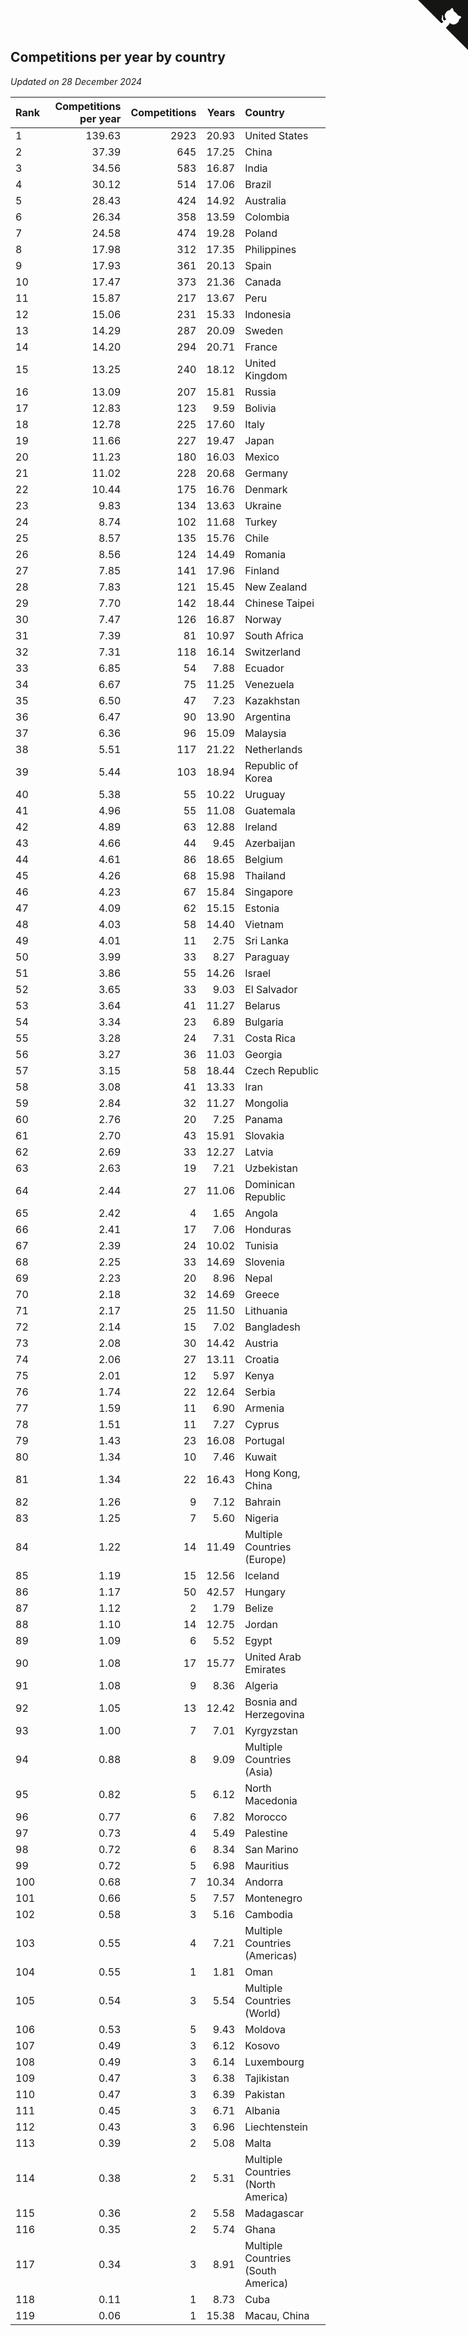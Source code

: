 ## Competitions per year by country

*Updated on 28 December 2024*

| Rank | Competitions per year | Competitions | Years | Country |
| :--- | ---: | ---: | ---: | :--- |
| 1 | 139.63 | 2923 | 20.93 | United States |
| 2 | 37.39 | 645 | 17.25 | China |
| 3 | 34.56 | 583 | 16.87 | India |
| 4 | 30.12 | 514 | 17.06 | Brazil |
| 5 | 28.43 | 424 | 14.92 | Australia |
| 6 | 26.34 | 358 | 13.59 | Colombia |
| 7 | 24.58 | 474 | 19.28 | Poland |
| 8 | 17.98 | 312 | 17.35 | Philippines |
| 9 | 17.93 | 361 | 20.13 | Spain |
| 10 | 17.47 | 373 | 21.36 | Canada |
| 11 | 15.87 | 217 | 13.67 | Peru |
| 12 | 15.06 | 231 | 15.33 | Indonesia |
| 13 | 14.29 | 287 | 20.09 | Sweden |
| 14 | 14.20 | 294 | 20.71 | France |
| 15 | 13.25 | 240 | 18.12 | United Kingdom |
| 16 | 13.09 | 207 | 15.81 | Russia |
| 17 | 12.83 | 123 | 9.59 | Bolivia |
| 18 | 12.78 | 225 | 17.60 | Italy |
| 19 | 11.66 | 227 | 19.47 | Japan |
| 20 | 11.23 | 180 | 16.03 | Mexico |
| 21 | 11.02 | 228 | 20.68 | Germany |
| 22 | 10.44 | 175 | 16.76 | Denmark |
| 23 | 9.83 | 134 | 13.63 | Ukraine |
| 24 | 8.74 | 102 | 11.68 | Turkey |
| 25 | 8.57 | 135 | 15.76 | Chile |
| 26 | 8.56 | 124 | 14.49 | Romania |
| 27 | 7.85 | 141 | 17.96 | Finland |
| 28 | 7.83 | 121 | 15.45 | New Zealand |
| 29 | 7.70 | 142 | 18.44 | Chinese Taipei |
| 30 | 7.47 | 126 | 16.87 | Norway |
| 31 | 7.39 | 81 | 10.97 | South Africa |
| 32 | 7.31 | 118 | 16.14 | Switzerland |
| 33 | 6.85 | 54 | 7.88 | Ecuador |
| 34 | 6.67 | 75 | 11.25 | Venezuela |
| 35 | 6.50 | 47 | 7.23 | Kazakhstan |
| 36 | 6.47 | 90 | 13.90 | Argentina |
| 37 | 6.36 | 96 | 15.09 | Malaysia |
| 38 | 5.51 | 117 | 21.22 | Netherlands |
| 39 | 5.44 | 103 | 18.94 | Republic of Korea |
| 40 | 5.38 | 55 | 10.22 | Uruguay |
| 41 | 4.96 | 55 | 11.08 | Guatemala |
| 42 | 4.89 | 63 | 12.88 | Ireland |
| 43 | 4.66 | 44 | 9.45 | Azerbaijan |
| 44 | 4.61 | 86 | 18.65 | Belgium |
| 45 | 4.26 | 68 | 15.98 | Thailand |
| 46 | 4.23 | 67 | 15.84 | Singapore |
| 47 | 4.09 | 62 | 15.15 | Estonia |
| 48 | 4.03 | 58 | 14.40 | Vietnam |
| 49 | 4.01 | 11 | 2.75 | Sri Lanka |
| 50 | 3.99 | 33 | 8.27 | Paraguay |
| 51 | 3.86 | 55 | 14.26 | Israel |
| 52 | 3.65 | 33 | 9.03 | El Salvador |
| 53 | 3.64 | 41 | 11.27 | Belarus |
| 54 | 3.34 | 23 | 6.89 | Bulgaria |
| 55 | 3.28 | 24 | 7.31 | Costa Rica |
| 56 | 3.27 | 36 | 11.03 | Georgia |
| 57 | 3.15 | 58 | 18.44 | Czech Republic |
| 58 | 3.08 | 41 | 13.33 | Iran |
| 59 | 2.84 | 32 | 11.27 | Mongolia |
| 60 | 2.76 | 20 | 7.25 | Panama |
| 61 | 2.70 | 43 | 15.91 | Slovakia |
| 62 | 2.69 | 33 | 12.27 | Latvia |
| 63 | 2.63 | 19 | 7.21 | Uzbekistan |
| 64 | 2.44 | 27 | 11.06 | Dominican Republic |
| 65 | 2.42 | 4 | 1.65 | Angola |
| 66 | 2.41 | 17 | 7.06 | Honduras |
| 67 | 2.39 | 24 | 10.02 | Tunisia |
| 68 | 2.25 | 33 | 14.69 | Slovenia |
| 69 | 2.23 | 20 | 8.96 | Nepal |
| 70 | 2.18 | 32 | 14.69 | Greece |
| 71 | 2.17 | 25 | 11.50 | Lithuania |
| 72 | 2.14 | 15 | 7.02 | Bangladesh |
| 73 | 2.08 | 30 | 14.42 | Austria |
| 74 | 2.06 | 27 | 13.11 | Croatia |
| 75 | 2.01 | 12 | 5.97 | Kenya |
| 76 | 1.74 | 22 | 12.64 | Serbia |
| 77 | 1.59 | 11 | 6.90 | Armenia |
| 78 | 1.51 | 11 | 7.27 | Cyprus |
| 79 | 1.43 | 23 | 16.08 | Portugal |
| 80 | 1.34 | 10 | 7.46 | Kuwait |
| 81 | 1.34 | 22 | 16.43 | Hong Kong, China |
| 82 | 1.26 | 9 | 7.12 | Bahrain |
| 83 | 1.25 | 7 | 5.60 | Nigeria |
| 84 | 1.22 | 14 | 11.49 | Multiple Countries (Europe) |
| 85 | 1.19 | 15 | 12.56 | Iceland |
| 86 | 1.17 | 50 | 42.57 | Hungary |
| 87 | 1.12 | 2 | 1.79 | Belize |
| 88 | 1.10 | 14 | 12.75 | Jordan |
| 89 | 1.09 | 6 | 5.52 | Egypt |
| 90 | 1.08 | 17 | 15.77 | United Arab Emirates |
| 91 | 1.08 | 9 | 8.36 | Algeria |
| 92 | 1.05 | 13 | 12.42 | Bosnia and Herzegovina |
| 93 | 1.00 | 7 | 7.01 | Kyrgyzstan |
| 94 | 0.88 | 8 | 9.09 | Multiple Countries (Asia) |
| 95 | 0.82 | 5 | 6.12 | North Macedonia |
| 96 | 0.77 | 6 | 7.82 | Morocco |
| 97 | 0.73 | 4 | 5.49 | Palestine |
| 98 | 0.72 | 6 | 8.34 | San Marino |
| 99 | 0.72 | 5 | 6.98 | Mauritius |
| 100 | 0.68 | 7 | 10.34 | Andorra |
| 101 | 0.66 | 5 | 7.57 | Montenegro |
| 102 | 0.58 | 3 | 5.16 | Cambodia |
| 103 | 0.55 | 4 | 7.21 | Multiple Countries (Americas) |
| 104 | 0.55 | 1 | 1.81 | Oman |
| 105 | 0.54 | 3 | 5.54 | Multiple Countries (World) |
| 106 | 0.53 | 5 | 9.43 | Moldova |
| 107 | 0.49 | 3 | 6.12 | Kosovo |
| 108 | 0.49 | 3 | 6.14 | Luxembourg |
| 109 | 0.47 | 3 | 6.38 | Tajikistan |
| 110 | 0.47 | 3 | 6.39 | Pakistan |
| 111 | 0.45 | 3 | 6.71 | Albania |
| 112 | 0.43 | 3 | 6.96 | Liechtenstein |
| 113 | 0.39 | 2 | 5.08 | Malta |
| 114 | 0.38 | 2 | 5.31 | Multiple Countries (North America) |
| 115 | 0.36 | 2 | 5.58 | Madagascar |
| 116 | 0.35 | 2 | 5.74 | Ghana |
| 117 | 0.34 | 3 | 8.91 | Multiple Countries (South America) |
| 118 | 0.11 | 1 | 8.73 | Cuba |
| 119 | 0.06 | 1 | 15.38 | Macau, China |


<a href="https://github.com/JustinTimeCuber/wca_statistics" class="github-corner" aria-label="View source on Github"><svg width="80" height="80" viewBox="0 0 250 250" style="fill:#151513; color:#fff; position: absolute; top: 0; border: 0; right: 0;" aria-hidden="true"><path d="M0,0 L115,115 L130,115 L142,142 L250,250 L250,0 Z"></path><path d="M128.3,109.0 C113.8,99.7 119.0,89.6 119.0,89.6 C122.0,82.7 120.5,78.6 120.5,78.6 C119.2,72.0 123.4,76.3 123.4,76.3 C127.3,80.9 125.5,87.3 125.5,87.3 C122.9,97.6 130.6,101.9 134.4,103.2" fill="currentColor" style="transform-origin: 130px 106px;" class="octo-arm"></path><path d="M115.0,115.0 C114.9,115.1 118.7,116.5 119.8,115.4 L133.7,101.6 C136.9,99.2 139.9,98.4 142.2,98.6 C133.8,88.0 127.5,74.4 143.8,58.0 C148.5,53.4 154.0,51.2 159.7,51.0 C160.3,49.4 163.2,43.6 171.4,40.1 C171.4,40.1 176.1,42.5 178.8,56.2 C183.1,58.6 187.2,61.8 190.9,65.4 C194.5,69.0 197.7,73.2 200.1,77.6 C213.8,80.2 216.3,84.9 216.3,84.9 C212.7,93.1 206.9,96.0 205.4,96.6 C205.1,102.4 203.0,107.8 198.3,112.5 C181.9,128.9 168.3,122.5 157.7,114.1 C157.9,116.9 156.7,120.9 152.7,124.9 L141.0,136.5 C139.8,137.7 141.6,141.9 141.8,141.8 Z" fill="currentColor" class="octo-body"></path></svg></a><style>.github-corner:hover .octo-arm{animation:octocat-wave 560ms ease-in-out}@keyframes octocat-wave{0%,100%{transform:rotate(0)}20%,60%{transform:rotate(-25deg)}40%,80%{transform:rotate(10deg)}}@media (max-width:500px){.github-corner:hover .octo-arm{animation:none}.github-corner .octo-arm{animation:octocat-wave 560ms ease-in-out}}</style>
